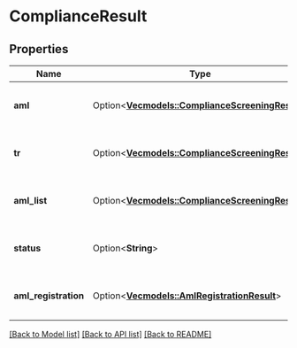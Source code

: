 # ComplianceResult

## Properties

Name | Type | Description | Notes
------------ | ------------- | ------------- | -------------
**aml** | Option<[**Vec<models::ComplianceScreeningResult>**](ComplianceScreeningResult.md)> | The end result of the AML screening. | [optional]
**tr** | Option<[**Vec<models::ComplianceScreeningResult>**](ComplianceScreeningResult.md)> | The result of the Travel Rule screening. | [optional]
**aml_list** | Option<[**Vec<models::ComplianceScreeningResult>**](ComplianceScreeningResult.md)> | The list of all results of the AML screening. | [optional]
**status** | Option<**String**> | Status of compliance result screening. | [optional]
**aml_registration** | Option<[**Vec<models::AmlRegistrationResult>**](AmlRegistrationResult.md)> | The results of the AML address registration. | [optional]

[[Back to Model list]](../README.md#documentation-for-models) [[Back to API list]](../README.md#documentation-for-api-endpoints) [[Back to README]](../README.md)


